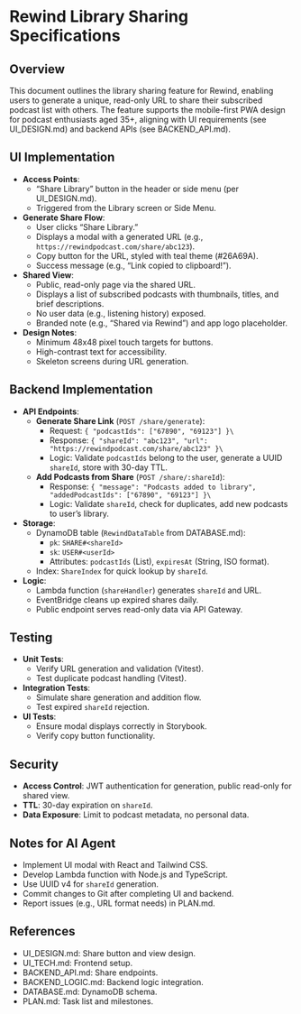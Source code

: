 # Rewind Library Sharing Specifications

## Overview

This document outlines the library sharing feature for Rewind, enabling users to generate a unique, read-only URL to share their subscribed podcast list with others. The feature supports the mobile-first PWA design for podcast enthusiasts aged 35+, aligning with UI requirements (see UI_DESIGN.md) and backend APIs (see BACKEND_API.md).

## UI Implementation

- **Access Points**:
  - “Share Library” button in the header or side menu (per UI_DESIGN.md).
  - Triggered from the Library screen or Side Menu.
- **Generate Share Flow**:
  - User clicks “Share Library.”
  - Displays a modal with a generated URL (e.g., `https://rewindpodcast.com/share/abc123`).
  - Copy button for the URL, styled with teal theme (#26A69A).
  - Success message (e.g., “Link copied to clipboard!”).
- **Shared View**:
  - Public, read-only page via the shared URL.
  - Displays a list of subscribed podcasts with thumbnails, titles, and brief descriptions.
  - No user data (e.g., listening history) exposed.
  - Branded note (e.g., “Shared via Rewind”) and app logo placeholder.
- **Design Notes**:
  - Minimum 48x48 pixel touch targets for buttons.
  - High-contrast text for accessibility.
  - Skeleton screens during URL generation.

## Backend Implementation

- **API Endpoints**:
  - **Generate Share Link** (`POST /share/generate`):
    - Request: ``{ "podcastIds": ["67890", "69123"] }\``
    - Response: ``{ "shareId": "abc123", "url": "https://rewindpodcast.com/share/abc123" }\``
    - Logic: Validate `podcastIds` belong to the user, generate a UUID `shareId`, store with 30-day TTL.
  - **Add Podcasts from Share** (`POST /share/:shareId`):
    - Response: ``{ "message": "Podcasts added to library", "addedPodcastIds": ["67890", "69123"] }\``
    - Logic: Validate `shareId`, check for duplicates, add new podcasts to user’s library.
- **Storage**:
  - DynamoDB table (`RewindDataTable` from DATABASE.md):
    - `pk`: `SHARE#<shareId>`
    - `sk`: `USER#<userId>`
    - Attributes: `podcastIds` (List), `expiresAt` (String, ISO format).
  - Index: `ShareIndex` for quick lookup by `shareId`.
- **Logic**:
  - Lambda function (`shareHandler`) generates `shareId` and URL.
  - EventBridge cleans up expired shares daily.
  - Public endpoint serves read-only data via API Gateway.

## Testing

- **Unit Tests**:
  - Verify URL generation and validation (Vitest).
  - Test duplicate podcast handling (Vitest).
- **Integration Tests**:
  - Simulate share generation and addition flow.
  - Test expired `shareId` rejection.
- **UI Tests**:
  - Ensure modal displays correctly in Storybook.
  - Verify copy button functionality.

## Security

- **Access Control**: JWT authentication for generation, public read-only for shared view.
- **TTL**: 30-day expiration on `shareId`.
- **Data Exposure**: Limit to podcast metadata, no personal data.

## Notes for AI Agent

- Implement UI modal with React and Tailwind CSS.
- Develop Lambda function with Node.js and TypeScript.
- Use UUID v4 for `shareId` generation.
- Commit changes to Git after completing UI and backend.
- Report issues (e.g., URL format needs) in PLAN.md.

## References

- UI_DESIGN.md: Share button and view design.
- UI_TECH.md: Frontend setup.
- BACKEND_API.md: Share endpoints.
- BACKEND_LOGIC.md: Backend logic integration.
- DATABASE.md: DynamoDB schema.
- PLAN.md: Task list and milestones.
